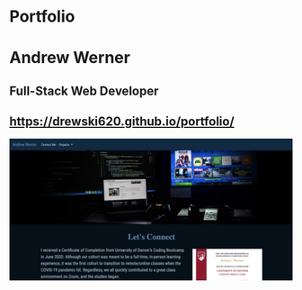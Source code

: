 # Portfolio
# Andrew Werner
## Full-Stack Web Developer
## https://drewski620.github.io/portfolio/
![Portfolio View](/images/portfolioView.png)
<!-- Format: ![View of Portfolio](url) -->